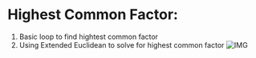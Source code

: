 # Highest Common Factor:

1) Basic loop to find hightest common factor
2) Using Extended Euclidean to solve for highest common factor
![IMG](https://i.imgur.com/1BlG0wv.png)
